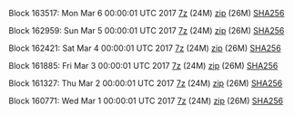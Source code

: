 Block 163517: Mon Mar  6 00:00:01 UTC 2017 [7z](https://transfer.sh/146WTd/bootstrap.dat.20170306.7z) (24M) [zip](https://transfer.sh/4zC6P/bootstrap.dat.20170306.zip) (26M) [SHA256](https://transfer.sh/jRccI/sha256.txt)

Block 162959: Sun Mar  5 00:00:01 UTC 2017 [7z](https://transfer.sh/HBYoD/bootstrap.dat.20170305.7z) (24M) [zip](https://transfer.sh/q3wiI/bootstrap.dat.20170305.zip) (26M) [SHA256](https://transfer.sh/ku5pp/sha256.txt)

Block 162421: Sat Mar  4 00:00:01 UTC 2017 [7z](https://transfer.sh/vpkP0/bootstrap.dat.20170304.7z) (24M) [zip](https://transfer.sh/GLFaj/bootstrap.dat.20170304.zip) (26M) [SHA256](https://transfer.sh/Et9sC/sha256.txt)

Block 161885: Fri Mar  3 00:00:01 UTC 2017 [7z](https://transfer.sh/XrPP8/bootstrap.dat.20170303.7z) (24M) [zip](https://transfer.sh/K8288/bootstrap.dat.20170303.zip) (26M) [SHA256](https://transfer.sh/dLzaq/sha256.txt)

Block 161327: Thu Mar  2 00:00:01 UTC 2017 [7z](https://transfer.sh/ahwxT/bootstrap.dat.20170302.7z) (24M) [zip](https://transfer.sh/mAJUJ/bootstrap.dat.20170302.zip) (26M) [SHA256](https://transfer.sh/y4Qm6/sha256.txt)

Block 160771: Wed Mar  1 00:00:01 UTC 2017 [7z](https://transfer.sh/JFxRM/bootstrap.dat.20170301.7z) (24M) [zip](https://transfer.sh/L0rst/bootstrap.dat.20170301.zip) (26M) [SHA256](https://transfer.sh/CFDLx/sha256.txt)

